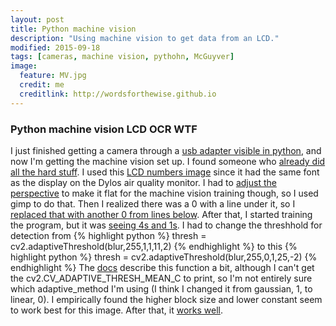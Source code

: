 ```yaml
---
layout: post
title: Python machine vision
description: "Using machine vision to get data from an LCD."
modified: 2015-09-18
tags: [cameras, machine vision, pythohn, McGuyver]
image:
  feature: MV.jpg
  credit: me
  creditlink: http://wordsforthewise.github.io
---
```


### Python machine vision LCD OCR WTF

I just finished getting a camera through a <a href="http://wordsforthewise.github.io/easyCAP">usb adapter visible in python</a>, and now I'm getting the machine vision set up.  I found someone who <a href="">already did all the hard stuff</a>.  I used this <a href="http://dangerousprototypes.com/docs/File:Lcd-numbers.jpg">LCD numbers image</a> since it had the same font as the display on the Dylos air quality monitor.  I had to <a href="persp.png">adjust the perspective</a> to make it flat for the machine vision training though, so I used gimp to do that.  Then I realized there was a 0 with a line under it, so I <a href="bad0.png">replaced that with another 0 from lines below</a>.  After that, I started training the program, but it was <a href="4-1.png">seeing 4s and 1s</a>.  I had to change the threshhold for detection from 
{% highlight python %}
thresh = cv2.adaptiveThreshold(blur,255,1,1,11,2)
{% endhighlight %}
to this
{% highlight python %}
thresh = cv2.adaptiveThreshold(blur,255,0,1,25,-2)
{% endhighlight %}
The <a href="http://docs.opencv.org/modules/imgproc/doc/miscellaneous_transformations.html">docs</a> describe this function a bit, although I can't get the cv2.CV_ADAPTIVE_THRESH_MEAN_C to print, so I'm not entirely sure which adaptive_method I'm using (I think I changed it from gaussian, 1, to linear, 0).  I empirically found the higher block size and lower constant seem to work best for this image.  After that, it <a href="images/yay.png">works well</a>.